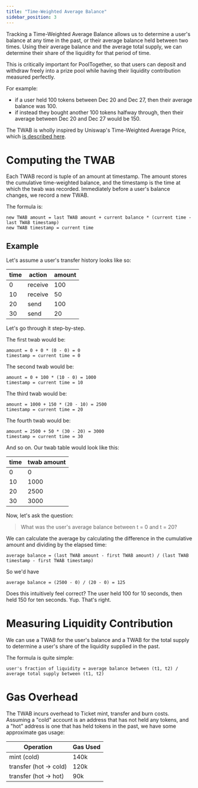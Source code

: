 ```yaml
---
title: "Time-Weighted Average Balance"
sidebar_position: 3
---
```


Tracking a Time-Weighted Average Balance allows us to determine a user's balance at any time in the past, or their average balance held between two times.  Using their average balance and the average total supply, we can determine their share of the liquidity for that period of time.

This is critically important for PoolTogether, so that users can deposit and withdraw freely into a prize pool while having their liquidity contribution measured perfectly.

For example:

- if a user held 100 tokens between Dec 20 and Dec 27, then their average balance was 100.
- if instead they bought another 100 tokens halfway through, then their average between Dec 20 and Dec 27 would be 150.

The TWAB is wholly inspired by Uniswap's Time-Weighted Average Price, which [is described here](https://docs.uniswap.org/protocol/V2/concepts/core-concepts/oracles).

# Computing the TWAB

Each TWAB record is tuple of an amount at timestamp.  The amount stores the cumulative time-weighted balance, and the timestamp is the time at which the twab was recorded.  Immediately before a user's balance changes, we record a new TWAB.

The formula is:

```
new TWAB amount = last TWAB amount + current balance * (current time - last TWAB timestamp)
new TWAB timestamp = current time
```

## Example

Let's assume a user's transfer history looks like so:

| time | action | amount |
| ---- | ------ | ------ |
| 0 | receive | 100 |
| 10 | receive | 50 |
| 20 | send | 100 |
| 30 | send | 20 |

Let's go through it step-by-step.

The first twab would be:

```
amount = 0 + 0 * (0 - 0) = 0
timestamp = current time = 0
```

The second twab would be:

```
amount = 0 + 100 * (10 - 0) = 1000
timestamp = current time = 10
```

The third twab would be:

```
amount = 1000 + 150 * (20 - 10) = 2500
timestamp = current time = 20
```

The fourth twab would be:

```
amount = 2500 + 50 * (30 - 20) = 3000
timestamp = current time = 30
```

And so on.  Our twab table would look like this:

| time | twab amount |
| ---- | ----------- |
| 0 | 0 |
| 10 | 1000 |
| 20 | 2500 |
| 30 | 3000 |

Now, let's ask the question:

> What was the user's average balance between t = 0 and t = 20?

We can calculate the average by calculating the difference in the cumulative amount and dividing by the elapsed time:

```
average balance = (last TWAB amount - first TWAB amount) / (last TWAB timestamp - first TWAB timestamp)
```

So we'd have

```
average balance = (2500 - 0) / (20 - 0) = 125
```

Does this intuitively feel correct?  The user held 100 for 10 seconds, then held 150 for ten seconds. Yup.  That's right.

# Measuring Liquidity Contribution

We can use a TWAB for the user's balance and a TWAB for the total supply to determine a user's share of the liquidity supplied in the past.

The formula is quite simple:

```
user's fraction of liquidity = average balance between (t1, t2) / average total supply between (t1, t2)
```

# Gas Overhead

The TWAB incurs overhead to Ticket mint, transfer and burn costs.  Assuming a "cold" account is an address that has not held any tokens, and a "hot" address is one that has held tokens in the past, we have some approximate gas usage:

| Operation | Gas Used |
| --------- | -------- |
| mint (cold) | 140k |
| transfer (hot -> cold) | 120k |
| transfer (hot -> hot) | 90k |
